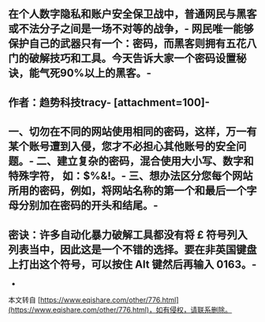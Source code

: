 在个人数字隐私和账户安全保卫战中，普通网民与黑客或不法分子之间是一场不对等的战争，-
网民唯一能够保护自己的武器只有一个：密码，而黑客则拥有五花八门的破解技巧和工具。今天告诉大家一个密码设置秘诀，能气死90%以上的黑客。-
-
作者：趋势科技tracy-
\[attachment=100\]-
-
一、切勿在不同的网站使用相同的密码，这样，万一有某个账号遭到入侵，您才不必担心其他账号的安全问题。-
二、建立复杂的密码，混合使用大小写、数字和特殊字符， 如：$%&!。-
三、想办法区分您每个网站所用的密码，例如，将网站名称的第一个和最后一个字母分别加在密码的开头和结尾。-
-
密诀：许多自动化暴力破解工具都没有将 £ 符号列入列表当中，因此这是一个不错的选择。要在非英国键盘上打出这个符号，可以按住 Alt 键然后再输入 0163。-
-

-

本文转自 [https://www.eqishare.com/other/776.html](https://www.eqishare.com/other/776.html)，如有侵权，请联系删除。